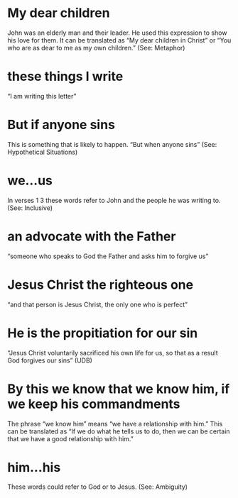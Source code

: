 
 # My dear children 
   John was an elderly man and their leader. He used this expression
  to show his love for them. It can be translated as “My dear children in Christ” or “You
  who are as dear to me as my own children.” (See: Metaphor)
  # these things I write 
   “I am writing this letter”
  # But if anyone sins 
   This is something that is likely to happen. “But when anyone sins”
  (See: Hypothetical Situations)
  # we…us 
   In verses 1
  3 these words refer to John and the people he was writing to. (See:
  Inclusive)
  # an advocate with the Father 
   “someone who speaks to God the Father and asks him to
  forgive us”
  # Jesus Christ the righteous one 
   “and that person is Jesus Christ, the only one who is
  perfect”
  # He is the propitiation for our sin 
   “Jesus Christ voluntarily sacrificed his own life for
  us, so that as a result God forgives our sins” (UDB)
  # By this we know that we know him, if we keep his commandments 
   The phrase “we
  know him” means “we have a relationship with him.” This can be translated as “If we
  do what he tells us to do, then we can be certain that we have a good relationship with
  him.”
  # him…his 
   These words could refer to God or to Jesus. (See: Ambiguity) 

